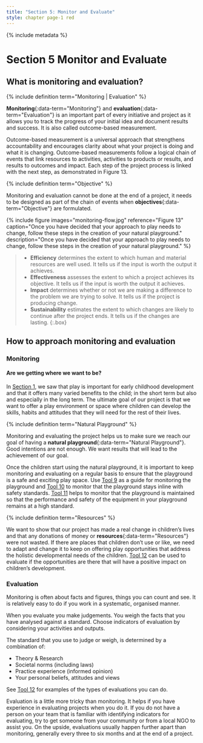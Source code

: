 ```yaml
---
title: "Section 5: Monitor and Evaluate"
style: chapter page-1 red
---
```


{% include metadata %}

# **Section 5** Monitor and Evaluate

## What is monitoring and evaluation?

{% include definition term="Monitoring | Evaluation" %}

**Monitoring**{:data-term="Monitoring"} and **evaluation**{:data-term="Evaluation"} is an important part of every initiative and project as it allows you to track the progress of your initial idea and document results and success. It is also called outcome-based measurement.

Outcome-based measurement is a universal approach that strengthens accountability and encourages clarity about what your project is doing and what it is changing. Outcome-based measurements follow a logical chain of events that link resources to activities, activities to products or results, and results to outcomes and impact. Each step of the project process is linked with the next step, as demonstrated in Figure 13.

{% include definition term="Objective" %}

Monitoring and evaluation cannot be done at the end of a project, it needs to be designed as part of the chain of events when **objectives**{:data-term="Objective"} are formulated.

{% include figure
   images="monitoring-flow.jpg"
   reference="Figure 13"
   caption="Once you have decided that your approach to play needs to change, follow these steps in the creation of your natural playground."
   description="Once you have decided that your approach to play needs to change, follow these steps in the creation of your natural playground."
%}

> - **Efficiency** determines the extent to which human and material resources are well used. It tells us if the input is worth the output it achieves.
> - **Effectiveness** assesses the extent to which a project achieves its objective. It tells us if the input is worth the output it achieves.
> - **Impact** determines whether or not we are making a difference to the problem we are trying to solve. It tells us if the project is producing change.
> - **Sustainability** estimates the extent to which changes are likely to continue after the project ends. It tells us if the changes are lasting.
{:.box}

## How to approach monitoring and evaluation

### Monitoring

#### Are we getting where we want to be?

In [Section 1](01.html#the-importance-of-play), we saw that play is important for early childhood development and that it offers many varied benefits to the child; in the short term but also and especially in the long term. The ultimate goal of our project is that we want to offer a play environment or space where children can develop the skills, habits and attitudes that they will need for the rest of their lives.

{% include definition term="Natural Playground" %}

Monitoring and evaluating the project helps us to make sure we reach our goal of having a **natural playground**{:data-term="Natural Playground"}. Good intentions are not enough. We want results that will lead to the achievement of our goal.

Once the children start using the natural playground, it is important to keep monitoring and evaluating on a regular basis to ensure that the playground is a safe and exciting play space. Use [Tool 9](06-09.html) as a guide for monitoring the playground and [Tool 10](06-10.html) to monitor that the playground stays inline with safety standards. [Tool 11](06-11.html) helps to monitor that the playground is maintained so that the performance and safety of the equipment in your playground remains at a high standard.

{% include definition term="Resources" %}

We want to show that our project has made a real change in children’s lives and that any donations of money or **resources**{:data-term="Resources"} were not wasted. If there are places that children don’t use or like, we need to adapt and change it to keep on offering play opportunities that address the holistic developmental needs of the children. [Tool 12](06-12.html) can be used to evaluate if the opportunities are there that will have a positive impact on children’s development.

### Evaluation

Monitoring is often about facts and figures, things you can count and see. It is relatively easy to do if you work in a systematic, organised manner.

When you evaluate you make judgements. You weigh the facts that you have analysed against a standard. Choose indicators of evaluation by considering your activities and outputs.

The standard that you use to judge or weigh, is determined by a combination of:

-   Theory & Research
-   Societal norms (including laws)
-   Practice experience (informed opinion)
-   Your personal beliefs, attitudes and views

See [Tool 12](06-12.html) for examples of the types of evaluations you can do.

Evaluation is a little more tricky than monitoring. It helps if you have experience in evaluating projects when you do it. If you do not have a person on your team that is familiar with identifying indicators for evaluating, try to get someone from your community or from a local NGO to assist you. On the upside, evaluations usually happen further apart than monitoring, generally every three to six months and at the end of a project.

